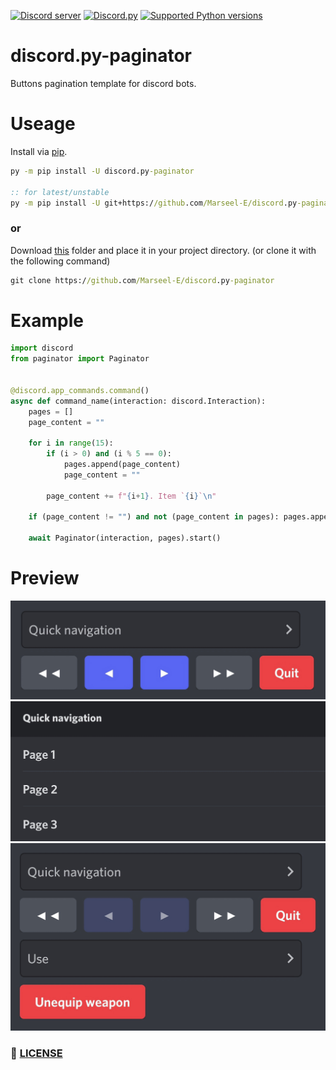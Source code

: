 [![Discord server](https://discord.com/api/guilds/843994109366501376/embed.png)](https://discord.gg/DFDUpXJNdc)
[![Discord.py](https://img.shields.io/badge/Discord.py-2.0-blue)](https://github.com/Rapptz/discord.py)
[![Supported Python versions](https://img.shields.io/pypi/pyversions/discord.py.svg)](https://pypi.python.org/pypi/discord.py)

# discord.py-paginator
Buttons pagination template for discord bots.

# Useage
Install via [pip](https://pypi.org/project/discord.py-paginator/).
```cmd
py -m pip install -U discord.py-paginator

:: for latest/unstable
py -m pip install -U git+https://github.com/Marseel-E/discord.py-paginator
```
### or
Download [this](src/paginator) folder and place it in your project directory. (or clone it with the following command)
```cmd
git clone https://github.com/Marseel-E/discord.py-paginator
```

# Example
```py
import discord
from paginator import Paginator


@discord.app_commands.command()
async def command_name(interaction: discord.Interaction):
    pages = []
    page_content = ""
    
    for i in range(15):
        if (i > 0) and (i % 5 == 0):
            pages.append(page_content)
            page_content = ""

        page_content += f"{i+1}. Item `{i}`\n"

    if (page_content != "") and not (page_content in pages): pages.append(page_content)
        
    await Paginator(interaction, pages).start()
```

# Preview
![layout-preview](images/layout.jpg)
![quick-navigation-preview](images/quick-navigation.jpg)
![custom-children-preview](images/custom_children.jpg)

### :scroll: [LICENSE](LICENSE)
